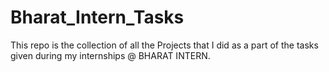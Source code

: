 # Bharat_Intern_Tasks
This repo is the collection of all the Projects that I did as a part of the tasks given during my internships @ BHARAT INTERN.
